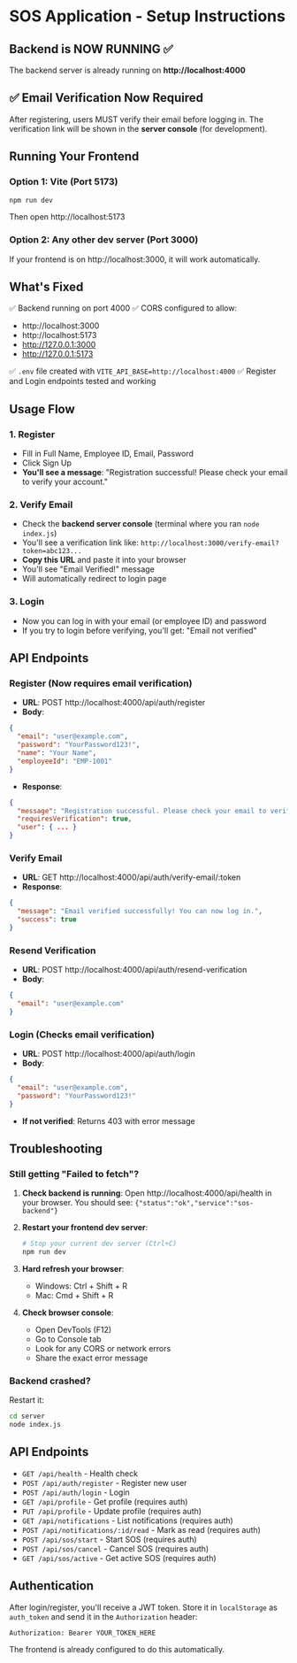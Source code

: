 # SOS Application - Setup Instructions

## Backend is NOW RUNNING ✅

The backend server is already running on **http://localhost:4000**

## ✅ Email Verification Now Required

After registering, users MUST verify their email before logging in. The verification link will be shown in the **server console** (for development).

## Running Your Frontend

### Option 1: Vite (Port 5173)
```bash
npm run dev
```
Then open http://localhost:5173

### Option 2: Any other dev server (Port 3000)
If your frontend is on http://localhost:3000, it will work automatically.

## What's Fixed

✅ Backend running on port 4000
✅ CORS configured to allow:
   - http://localhost:3000
   - http://localhost:5173
   - http://127.0.0.1:3000
   - http://127.0.0.1:5173

✅ `.env` file created with `VITE_API_BASE=http://localhost:4000`
✅ Register and Login endpoints tested and working

## Usage Flow

### 1. Register
- Fill in Full Name, Employee ID, Email, Password
- Click Sign Up
- **You'll see a message**: "Registration successful! Please check your email to verify your account."

### 2. Verify Email
- Check the **backend server console** (terminal where you ran `node index.js`)
- You'll see a verification link like: `http://localhost:3000/verify-email?token=abc123...`
- **Copy this URL** and paste it into your browser
- You'll see "Email Verified!" message
- Will automatically redirect to login page

### 3. Login
- Now you can log in with your email (or employee ID) and password
- If you try to login before verifying, you'll get: "Email not verified"

## API Endpoints

### Register (Now requires email verification)
- **URL**: POST http://localhost:4000/api/auth/register
- **Body**:
```json
{
  "email": "user@example.com",
  "password": "YourPassword123!",
  "name": "Your Name",
  "employeeId": "EMP-1001"
}
```
- **Response**: 
```json
{
  "message": "Registration successful. Please check your email to verify your account.",
  "requiresVerification": true,
  "user": { ... }
}
```

### Verify Email
- **URL**: GET http://localhost:4000/api/auth/verify-email/:token
- **Response**: 
```json
{
  "message": "Email verified successfully! You can now log in.",
  "success": true
}
```

### Resend Verification
- **URL**: POST http://localhost:4000/api/auth/resend-verification
- **Body**:
```json
{
  "email": "user@example.com"
}
```

### Login (Checks email verification)
- **URL**: POST http://localhost:4000/api/auth/login
- **Body**:
```json
{
  "email": "user@example.com",
  "password": "YourPassword123!"
}
```
- **If not verified**: Returns 403 with error message

## Troubleshooting

### Still getting "Failed to fetch"?

1. **Check backend is running**:
   Open http://localhost:4000/api/health in your browser.
   You should see: `{"status":"ok","service":"sos-backend"}`

2. **Restart your frontend dev server**:
   ```bash
   # Stop your current dev server (Ctrl+C)
   npm run dev
   ```

3. **Hard refresh your browser**:
   - Windows: Ctrl + Shift + R
   - Mac: Cmd + Shift + R

4. **Check browser console**:
   - Open DevTools (F12)
   - Go to Console tab
   - Look for any CORS or network errors
   - Share the exact error message

### Backend crashed?

Restart it:
```bash
cd server
node index.js
```

## API Endpoints

- `GET /api/health` - Health check
- `POST /api/auth/register` - Register new user
- `POST /api/auth/login` - Login
- `GET /api/profile` - Get profile (requires auth)
- `PUT /api/profile` - Update profile (requires auth)
- `GET /api/notifications` - List notifications (requires auth)
- `POST /api/notifications/:id/read` - Mark as read (requires auth)
- `POST /api/sos/start` - Start SOS (requires auth)
- `POST /api/sos/cancel` - Cancel SOS (requires auth)
- `GET /api/sos/active` - Get active SOS (requires auth)

## Authentication

After login/register, you'll receive a JWT token. Store it in `localStorage` as `auth_token` and send it in the `Authorization` header:

```
Authorization: Bearer YOUR_TOKEN_HERE
```

The frontend is already configured to do this automatically.

